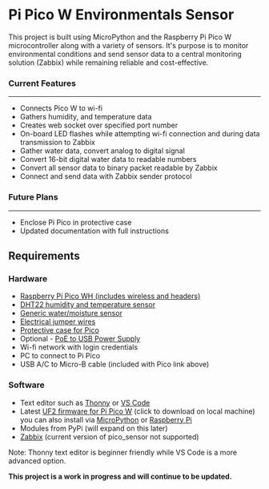 # Pi Pico W Environmentals Sensor

This project is built using MicroPython and the Raspberry Pi Pico W microcontroller along with a variety of sensors. It's purpose is to monitor environmental conditions and send sensor data to a central monitoring solution (Zabbix) while remaining reliable and cost-effective.

### Current Features

---

-   Connects Pico W to wi-fi
-   Gathers humidity, and temperature data
-   Creates web socket over specified port number
-   On-board LED flashes while attempting wi-fi connection and during data transmission to Zabbix
-   Gather water data, convert analog to digital signal
-   Convert 16-bit digital water data to readable numbers
-   Convert all sensor data to binary packet readable by Zabbix
-   Connect and send data with Zabbix sender protocol

### Future Plans

---

-   Enclose Pi Pico in protective case
-   Updated documentation with full instructions

## Requirements

### Hardware

-   [Raspberry Pi Pico WH (includes wireless and headers)](https://www.amazon.com/Pico-Raspberry-Pre-Soldered-Dual-core-Processor/dp/B0BK9W4H2Q/ref=sr_1_3?crid=2B1GNFR12MH6E&keywords=pi+pico+wh&qid=1679514376&s=electronics&sprefix=pi+pico+wh%2Celectronics%2C87&sr=1-3)
-   [DHT22 humidity and temperature sensor](https://www.amazon.com/Gowoops-Temperature-Humidity-Measurement-Raspberry/dp/B073F472JL/ref=sr_1_1?crid=3R6ZHTR2TL1CL&keywords=dht22+sensor+gowoops&qid=1679514476&s=electronics&sprefix=dht22+sensor+gowoops%2Celectronics%2C79&sr=1-1)
-   [Generic water/moisture sensor](https://www.amazon.com/Sensor-Module-Detection-Surface-Arduino/dp/B01N058HS6/ref=asc_df_B01N058HS6/?tag=hyprod-20&linkCode=df0&hvadid=198091640568&hvpos=&hvnetw=g&hvrand=17694561205732239405&hvpone=&hvptwo=&hvqmt=&hvdev=c&hvdvcmdl=&hvlocint=&hvlocphy=9026834&hvtargid=pla-350450658191&psc=1)
-   [Electrical jumper wires](https://www.amazon.com/EDGELEC-Breadboard-1pin-1pin-Connector-Multicolored/dp/B07GD312VG/ref=sr_1_1_sspa?crid=SUAL3H21O6RR&keywords=female+to+female+jumper+wires&qid=1679514564&s=electronics&sprefix=female+to+female+jumper+wires%2Celectronics%2C88&sr=1-1-spons&psc=1&spLa=ZW5jcnlwdGVkUXVhbGlmaWVyPUEyU1czRTBFMDRGQkNTJmVuY3J5cHRlZElkPUEwMDUwNjMxVE5MOVYyUzRZNUhMJmVuY3J5cHRlZEFkSWQ9QTAyMTc1NDZRQVJERDNEQzgxM1Mmd2lkZ2V0TmFtZT1zcF9hdGYmYWN0aW9uPWNsaWNrUmVkaXJlY3QmZG9Ob3RMb2dDbGljaz10cnVl)
-   [Protective case for Pico](https://www.amazon.com/C4Labs-Zebra-Pico-Case-Raspberry/dp/B08X24QJZC/ref=sr_1_3?crid=3L7RQXKD6KT72&keywords=pi+pico+case&qid=1679515852&s=electronics&sprefix=pi+pico+case%2Celectronics%2C108&sr=1-3)
-   Optional - [PoE to USB Power Supply](https://www.sparkfun.com/products/18709)
-   Wi-fi network with login credentials
-   PC to connect to Pi Pico
-   USB A/C to Micro-B cable (included with Pico link above)

### Software

-   Text editor such as [Thonny](https://thonny.org/) or [VS Code](https://code.visualstudio.com/download)
-   Latest [UF2 firmware for Pi Pico W](https://rpf.io/pico-w-firmware) (click to download on local machine) you can also install via [MicroPython](https://micropython.org/download/rp2-pico-w/) or [Raspberry Pi](https://www.raspberrypi.org/)
-   Modules from PyPi (will expand on this later)
-   [Zabbix](https://www.zabbix.com/) (current version of pico_sensor not supported)

Note: Thonny text editor is beginner friendly while VS Code is a more advanced option.

**This project is a work in progress and will continue to be updated.**

